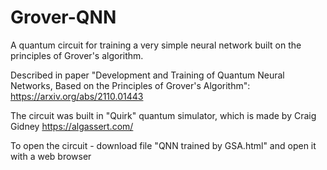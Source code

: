 # Grover-QNN
A quantum circuit for training a very simple neural network built on the principles of Grover's algorithm.

Described in paper "Development and Training of Quantum Neural Networks, Based on the Principles of Grover's Algorithm": https://arxiv.org/abs/2110.01443

The circuit was built in "Quirk" quantum simulator, which is made by Craig Gidney https://algassert.com/

To open the circuit - download file "QNN trained by GSA.html" and open it with a web browser
